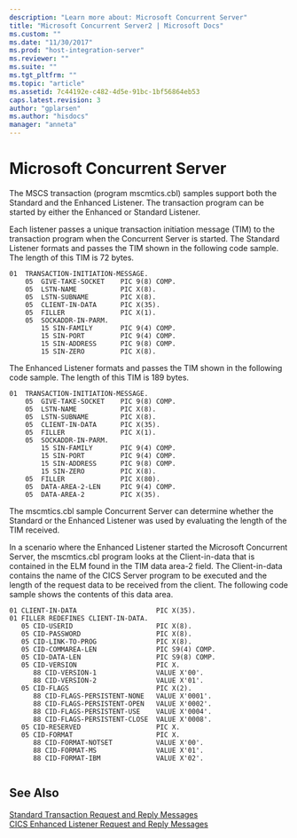 ```yaml
---
description: "Learn more about: Microsoft Concurrent Server"
title: "Microsoft Concurrent Server2 | Microsoft Docs"
ms.custom: ""
ms.date: "11/30/2017"
ms.prod: "host-integration-server"
ms.reviewer: ""
ms.suite: ""
ms.tgt_pltfrm: ""
ms.topic: "article"
ms.assetid: 7c44192e-c482-4d5e-91bc-1bf56864eb53
caps.latest.revision: 3
author: "gplarsen"
ms.author: "hisdocs"
manager: "anneta"
---
```

# Microsoft Concurrent Server
The MSCS transaction (program mscmtics.cbl) samples support both the Standard and the Enhanced Listener. The transaction program can be started by either the Enhanced or Standard Listener.  
  
 Each listener passes a unique transaction initiation message (TIM) to the transaction program when the Concurrent Server is started. The Standard Listener formats and passes the TIM shown in the following code sample. The length of this TIM is 72 bytes.  
  
```  
01  TRANSACTION-INITIATION-MESSAGE.   
    05  GIVE-TAKE-SOCKET    PIC 9(8) COMP.  
    05  LSTN-NAME           PIC X(8).  
    05  LSTN-SUBNAME        PIC X(8).  
    05  CLIENT-IN-DATA      PIC X(35).  
    05  FILLER              PIC X(1).  
    05  SOCKADDR-IN-PARM.  
        15 SIN-FAMILY       PIC 9(4) COMP.  
        15 SIN-PORT         PIC 9(4) COMP.  
        15 SIN-ADDRESS      PIC 9(8) COMP.  
        15 SIN-ZERO         PIC X(8).  
```  
  
 The Enhanced Listener formats and passes the TIM shown in the following code sample. The length of this TIM is 189 bytes.  
  
```  
01  TRANSACTION-INITIATION-MESSAGE.   
    05  GIVE-TAKE-SOCKET    PIC 9(8) COMP.  
    05  LSTN-NAME           PIC X(8).  
    05  LSTN-SUBNAME        PIC X(8).  
    05  CLIENT-IN-DATA      PIC X(35).  
    05  FILLER              PIC X(1).  
    05  SOCKADDR-IN-PARM.  
        15 SIN-FAMILY       PIC 9(4) COMP.  
        15 SIN-PORT         PIC 9(4) COMP.  
        15 SIN-ADDRESS      PIC 9(8) COMP.  
        15 SIN-ZERO         PIC X(8).  
    05  FILLER              PIC X(80).  
    05  DATA-AREA-2-LEN     PIC 9(4) COMP.  
    05  DATA-AREA-2         PIC X(35).  
```  
  
 The mscmtics.cbl sample Concurrent Server can determine whether the Standard or the Enhanced Listener was used by evaluating the length of the TIM received.  
  
 In a scenario where the Enhanced Listener started the Microsoft Concurrent Server, the mscmtics.cbl program looks at the Client-in-data that is contained in the ELM found in the TIM data area-2 field. The Client-in-data contains the name of the CICS Server program to be executed and the length of the request data to be received from the client. The following code sample shows the contents of this data area.  
  
```  
01 CLIENT-IN-DATA                    PIC X(35).  
01 FILLER REDEFINES CLIENT-IN-DATA.  
   05 CID-USERID                     PIC X(8).  
   05 CID-PASSWORD                   PIC X(8).  
   05 CID-LINK-TO-PROG               PIC X(8).  
   05 CID-COMMAREA-LEN               PIC S9(4) COMP.  
   05 CID-DATA-LEN                   PIC S9(8) COMP.  
   05 CID-VERSION                    PIC X.  
      88 CID-VERSION-1               VALUE X'00'.  
      88 CID-VERSION-2               VALUE X'01'.  
   05 CID-FLAGS                      PIC X(2).  
      88 CID-FLAGS-PERSISTENT-NONE   VALUE X'0001'.  
      88 CID-FLAGS-PERSISTENT-OPEN   VALUE X'0002'.  
      88 CID-FLAGS-PERSISTENT-USE    VALUE X'0004'.  
      88 CID-FLAGS-PERSISTENT-CLOSE  VALUE X'0008'.  
   05 CID-RESERVED                   PIC X.  
   05 CID-FORMAT                     PIC X.  
      88 CID-FORMAT-NOTSET           VALUE X'00'.  
      88 CID-FORMAT-MS               VALUE X'01'.  
      88 CID-FORMAT-IBM              VALUE X'02'.  
  
```  
  
## See Also  
 [Standard Transaction Request and Reply Messages](../core/standard-transaction-request-and-reply-messages2.md)   
 [CICS Enhanced Listener Request and Reply Messages](../core/cics-enhanced-listener-request-and-reply-messages2.md)
